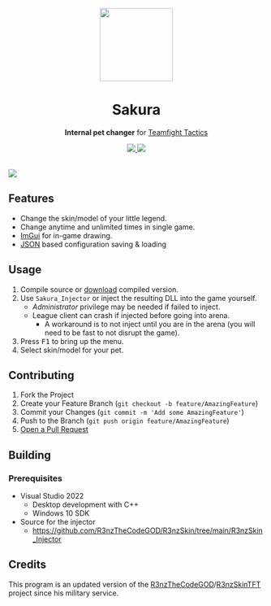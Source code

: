 <br>
<div align="center">
    <img src="https://i.imgur.com/aF3urSc.png" width="144">
  <h1 align="center">Sakura</h1>
  <p align="center">
    <strong>Internal pet changer</strong> for <a href="https://teamfighttactics.leagueoflegends.com/">Teamfight Tactics</strong>
  </p>
  <p>
    <a href="https://github.com/rumi-chan/Sakura">
      <img src="https://img.shields.io/github/stars/rumi-chan/Sakura?style=for-the-badge" />
    </a>
    <a href="./LICENSE">
      <img src ="https://img.shields.io/github/license/rumi-chan/Sakura.svg?style=for-the-badge"/>
    </a>
  </p>
</div>
<br>

<img src="https://i.imgur.com/rWG6LPD.png">

## Features
- Change the skin/model of your little legend.
- Change anytime and unlimited times in single game.
- <a href="https://github.com/ocornut/imgui">ImGui</a> for in-game drawing.
- <a href="https://github.com/nlohmann/json">JSON</a> based configuration saving & loading

## Usage
   1. Compile source or <a href="https://github.com/rumi-chan/Sakura/releases/latest">download</a> compiled version.
   2. Use `Sakura_Injector` or inject the resulting DLL into the game yourself.
      - *Administrator* privilege may be needed if failed to inject.
      - League client can crash if injected before going into arena.
         - A workaround is to not inject until you are in the arena (you will need to be fast to not disrupt the game).
   3. Press <kbd>F1</kbd> to bring up the menu.
   4. Select skin/model for your pet.


## Contributing
1. Fork the Project
1. Create your Feature Branch (`git checkout -b feature/AmazingFeature`)
1. Commit your Changes (`git commit -m 'Add some AmazingFeature'`)
1. Push to the Branch (`git push origin feature/AmazingFeature`)
2. [Open a Pull Request](https://github.com/rumi-chan/Sakura/pulls)

## Building
### Prerequisites
- Visual Studio 2022
  - Desktop development with C++
  - Windows 10 SDK
- Source for the injector
  - https://github.com/R3nzTheCodeGOD/R3nzSkin/tree/main/R3nzSkin_Injector

## Credits
   This program is an updated version of the <a href="https://github.com/R3nzTheCodeGOD">R3nzTheCodeGOD</a>/<a href="https://github.com/R3nzTheCodeGOD/R3nzSkinTFT">R3nzSkinTFT</a> project since his military service.
